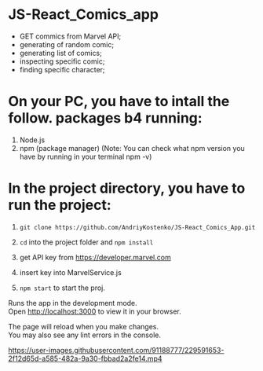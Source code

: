 # JS-React_Comics_app
  - GET commics from Marvel API;
  - generating of random comic;
  - generating list of comics;
  - inspecting specific comic;
  - finding specific character;

# On your PC, you have to intall the follow. packages b4 running:

  1. Node.js 
  2. npm (package manager)
  (Note: You can check what npm version you have by running in your terminal npm -v)

# In the project directory, you have to run the project:

  1. `git clone https://github.com/AndriyKostenko/JS-React_Comics_App.git `

  2. `cd` into the project folder and `npm install`

  3.  get API key from https://developer.marvel.com

  4.  insert key into MarvelService.js 
 
  5. `npm start` to start the proj.


Runs the app in the development mode.\
Open [http://localhost:3000](http://localhost:3000) to view it in your browser.

The page will reload when you make changes.\
You may also see any lint errors in the console.



https://user-images.githubusercontent.com/91188777/229591653-2f12d65d-a585-482a-9a30-fbbad2a2fe14.mp4

